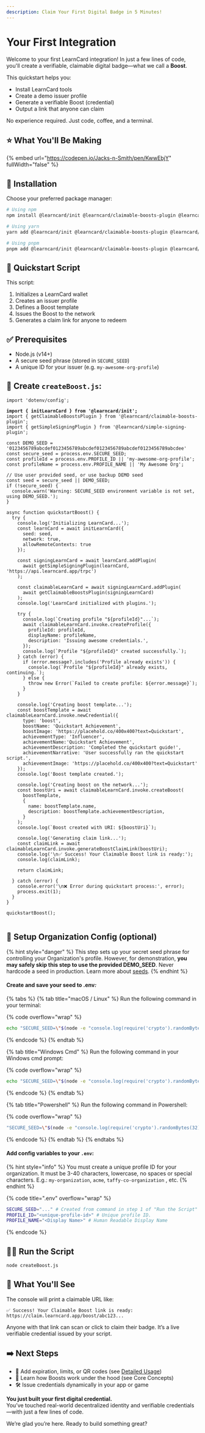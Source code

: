 ```yaml
---
description: Claim Your First Digital Badge in 5 Minutes!
---
```


# Your First Integration

Welcome to your first LearnCard integration! In just a few lines of code, you'll create a verifiable, claimable digital badge—what we call a **Boost**.

This quickstart helps you:

* Install LearnCard tools
* Create a demo issuer profile
* Generate a verifiable Boost (credential)
* Output a link that anyone can claim

No experience required. Just code, coffee, and a terminal.

## ⭐️ What You'll Be Making

{% embed url="https://codepen.io/Jacks-n-Smith/pen/KwwEbjY" fullWidth="false" %}

## 🧰 Installation

Choose your preferred package manager:

```bash
# Using npm
npm install @learncard/init @learncard/claimable-boosts-plugin @learncard/simple-signing-plugin dotenv

# Using yarn
yarn add @learncard/init @learncard/claimable-boosts-plugin @learncard/simple-signing-plugin dotenv

# Using pnpm
pnpm add @learncard/init @learncard/claimable-boosts-plugin @learncard/simple-signing-plugin dotenv

```

## 🚀 Quickstart Script

This script:

1. Initializes a LearnCard wallet
2. Creates an issuer profile
3. Defines a Boost template
4. Issues the Boost to the network
5. Generates a claim link for anyone to redeem

## ✅ Prerequisites

* Node.js (v14+)
* A secure seed phrase (stored in `SECURE_SEED`)
* A unique ID for your issuer (e.g. `my-awesome-org-profile`)

## 📁 Create `createBoost.js`:

<pre class="language-javascript"><code class="lang-javascript">import 'dotenv/config';

<strong>import { initLearnCard } from '@learncard/init';
</strong>import { getClaimableBoostsPlugin } from '@learncard/claimable-boosts-plugin';
import { getSimpleSigningPlugin } from '@learncard/simple-signing-plugin';

const DEMO_SEED = '0123456789abcdef0123456789abcdef0123456789abcdef0123456789abcdee'
const secure_seed = process.env.SECURE_SEED;
const profileId = process.env.PROFILE_ID || 'my-awesome-org-profile';
const profileName = process.env.PROFILE_NAME || 'My Awesome Org';

// Use user provided seed, or use backup DEMO seed 
const seed = secure_seed || DEMO_SEED;
if (!secure_seed) {
  console.warn('Warning: SECURE_SEED environment variable is not set, using DEMO_SEED.');
}

async function quickstartBoost() {
  try {
    console.log('Initializing LearnCard...');
    const learnCard = await initLearnCard({
      seed: seed,
      network: true,
      allowRemoteContexts: true
    });

    const signingLearnCard = await learnCard.addPlugin(
      await getSimpleSigningPlugin(learnCard, 'https://api.learncard.app/trpc')
    );

    const claimableLearnCard = await signingLearnCard.addPlugin(
      await getClaimableBoostsPlugin(signingLearnCard)
    );
    console.log('LearnCard initialized with plugins.');

    try {
      console.log(`Creating profile "${profileId}"...`);
      await claimableLearnCard.invoke.createProfile({
        profileId: profileId,
        displayName: profileName,
        description: 'Issuing awesome credentials.',
      });
      console.log(`Profile "${profileId}" created successfully.`);
    } catch (error) {
      if (error.message?.includes('Profile already exists')) {
        console.log(`Profile "${profileId}" already exists, continuing.`);
      } else {
        throw new Error(`Failed to create profile: ${error.message}`);
      }
    }

    console.log('Creating boost template...');
    const boostTemplate = await claimableLearnCard.invoke.newCredential({
      type: 'boost', 
      boostName: 'Quickstart Achievement',
      boostImage: 'https://placehold.co/400x400?text=Quickstart',
      achievementType: 'Influencer',
      achievementName:'Quickstart Achievement',
      achievementDescription: 'Completed the quickstart guide!',
      achievementNarrative: 'User successfully ran the quickstart script.',
      achievementImage: 'https://placehold.co/400x400?text=Quickstart'
    });
    console.log('Boost template created.');

    console.log('Creating boost on the network...');
    const boostUri = await claimableLearnCard.invoke.createBoost(
      boostTemplate,
      {
        name: boostTemplate.name,
        description: boostTemplate.achievementDescription,
      }
    );
    console.log(`Boost created with URI: ${boostUri}`);

    console.log('Generating claim link...');
    const claimLink = await claimableLearnCard.invoke.generateBoostClaimLink(boostUri);
    console.log('\n✅ Success! Your Claimable Boost link is ready:');
    console.log(claimLink);

    return claimLink;

  } catch (error) {
    console.error('\n❌ Error during quickstart process:', error);
    process.exit(1);
  }
}

quickstartBoost();

</code></pre>

## 🔩 Setup Organization Config (optional)

{% hint style="danger" %}
This step sets up your secret seed phrase for controlling your Organization's profile. However, for demonstration, **you may safely skip this step to use the provided DEMO\_SEED**. Never hardcode a seed in production.  Learn more about [seeds](../core-concepts/identities-and-keys/seed-phrases.md).
{% endhint %}

#### Create and save your seed to .en&#x76;_:_

{% tabs %}
{% tab title="macOS / Linux" %}
Run the following command in your terminal:&#x20;

{% code overflow="wrap" %}
```bash
echo "SECURE_SEED=\"$(node -e "console.log(require('crypto').randomBytes(32).toString('hex'))")\"" > .env
```
{% endcode %}
{% endtab %}

{% tab title="Windows Cmd" %}
Run the following command in your Windows cmd prompt:&#x20;

{% code overflow="wrap" %}
```bash
echo "SECURE_SEED=\"$(node -e "console.log(require('crypto').randomBytes(32).toString('hex'))")\"" > .env
```
{% endcode %}
{% endtab %}

{% tab title="Powershell" %}
Run the following command in Powershell:&#x20;

{% code overflow="wrap" %}
```bash
"SECURE_SEED=\"$(node -e "console.log(require('crypto').randomBytes(32).toString('hex'))")\"" | Out-File -Encoding utf8 .env
```
{% endcode %}
{% endtab %}
{% endtabs %}

#### Add config variables to your `.env`:

{% hint style="info" %}
You must create a unique profile ID for your organization. It must be 3-40 characters, lowercase, no spaces or special characters. E.g.: `my-organization`, `acme`, `taffy-co-organization` , etc.
{% endhint %}

{% code title=".env" overflow="wrap" %}
```bash
SECURE_SEED="..." # Created from command in step 1 of "Run the Script"
PROFILE_ID="<unique-profile-id>" # Unique profile ID.
PROFILE_NAME="<Display Name>" # Human Readable Display Name
```
{% endcode %}

## 🏃‍♂️ Run the Script

```bash
node createBoost.js
```

## 🎉 What You'll See

The console will print a claimable URL like:

```arduino
✅ Success! Your Claimable Boost link is ready:
https://claim.learncard.app/boost/abc123...
```

Anyone with that link can scan or click to claim their badge. It’s a live verifiable credential issued by your script.

## ➡️ Next Steps

* 🔐 Add expiration, limits, or QR codes (see [Detailed Usage](../sdks/official-plugins/claimable-boosts.md))
* 🧠 Learn how Boosts work under the hood (see Core Concepts)
* 🛠️ Issue credentials dynamically in your app or game

**You just built your first digital credential.**\
You’ve touched real-world decentralized identity and verifiable credentials—with just a few lines of code.

We’re glad you’re here. Ready to build something great?
